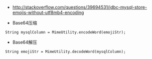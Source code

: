 * <http://stackoverflow.com/questions/39694531/jdbc-mysql-store-emojis-without-utf8mb4-encoding>

* Base64压缩

````
String mysqlColumn = MimeUtility.encodeWord(emojiStr);
````

* Base64解压

````
String emojiStr = MimeUtility.decodeWord(mysqlColumn);
````